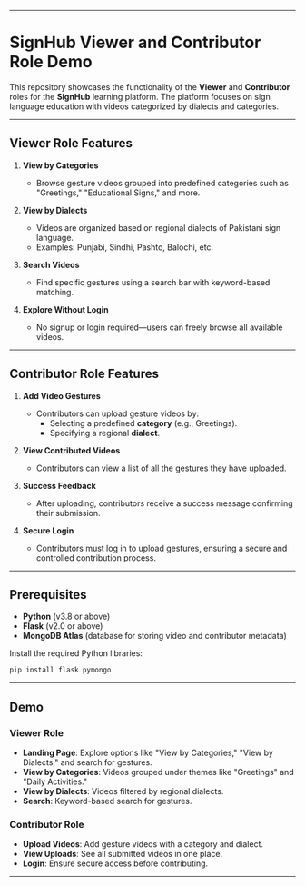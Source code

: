 
---

# SignHub Viewer and Contributor Role Demo  

This repository showcases the functionality of the **Viewer** and **Contributor** roles for the **SignHub** learning platform. The platform focuses on sign language education with videos categorized by dialects and categories.  

---

## Viewer Role Features  

1. **View by Categories**  
   - Browse gesture videos grouped into predefined categories such as "Greetings," "Educational Signs," and more.  

2. **View by Dialects**  
   - Videos are organized based on regional dialects of Pakistani sign language.  
   - Examples: Punjabi, Sindhi, Pashto, Balochi, etc.  

3. **Search Videos**  
   - Find specific gestures using a search bar with keyword-based matching.  

4. **Explore Without Login**  
   - No signup or login required—users can freely browse all available videos.  

---

## Contributor Role Features  

1. **Add Video Gestures**  
   - Contributors can upload gesture videos by:  
     - Selecting a predefined **category** (e.g., Greetings).  
     - Specifying a regional **dialect**.  

2. **View Contributed Videos**  
   - Contributors can view a list of all the gestures they have uploaded.  

3. **Success Feedback**  
   - After uploading, contributors receive a success message confirming their submission.  

4. **Secure Login**  
   - Contributors must log in to upload gestures, ensuring a secure and controlled contribution process.  

 

---

## Prerequisites  

- **Python** (v3.8 or above)  
- **Flask** (v2.0 or above)  
- **MongoDB Atlas** (database for storing video and contributor metadata)  

Install the required Python libraries:  
```bash  
pip install flask pymongo  
```  


---

## Demo  

### Viewer Role  
- **Landing Page**: Explore options like "View by Categories," "View by Dialects," and search for gestures.  
- **View by Categories**: Videos grouped under themes like "Greetings" and "Daily Activities."  
- **View by Dialects**: Videos filtered by regional dialects.  
- **Search**: Keyword-based search for gestures.  

### Contributor Role  
- **Upload Videos**: Add gesture videos with a category and dialect.  
- **View Uploads**: See all submitted videos in one place.  
- **Login**: Ensure secure access before contributing.  

---


